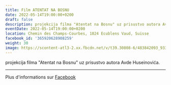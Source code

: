 ```yaml
---
title: Film ATENTAT NA BOSNU
date: 2022-05-14T19:00:00+0200
draft: false
description: projekcija filma "Atentat na Bosnu" uz prisustvo autora Avde Huseinovića.
eventDate: 2022-05-14T19:00:00+0200
location: Chemin des Champs-Courbes, 1024 Ecublens Vaud, Suisse
facebook_id: '365920628908259'
weight: 30
image: https://scontent-atl3-2.xx.fbcdn.net/v/t39.30808-6/483842093_9330013443761058_8599832410174975788_n.jpg?_nc_cat=104&ccb=1-7&_nc_sid=9e60e4&_nc_ohc=-z8XiVlT-bMQ7kNvwGi4n24&_nc_oc=Adkc9BiNCfSWikpph3C3IJ4Sh-UpoolUgT4QtHr-zdq2jxpYeZznIsbnqKGOtmRXiXk&_nc_zt=23&_nc_ht=scontent-atl3-2.xx&edm=ABTKTjYEAAAA&_nc_gid=B6NjQy9hy1Rq6uqoKLGNhw&oh=00_AfeQWr4dt3f94FZ2HTa6_CesaaM2IZNzCBoDxVIq-pRDeQ&oe=68EF8F53
---
```


projekcija filma "Atentat na Bosnu" uz prisustvo autora Avde Huseinovića.

---

Plus d'informations sur [Facebook](https://facebook.com/events/365920628908259)